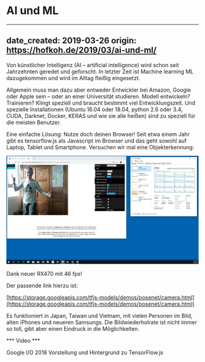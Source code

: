 # AI und ML

---
date_created: 2019-03-26
origin: https://hofkoh.de/2019/03/ai-und-ml/
---

Von künstlicher Intelligenz (AI – artificial intelligence) wird schon seit Jahrzehnten geredet und geforscht. In letzter Zeit ist Machine learning ML dazugekommen und wird im Alltag fleißig eingesetzt.

Allgemein muss man dazu aber entweder Entwickler bei Amazon, Google oder Apple sein – oder an einer Universität studieren. Modell entwickeln? Trainieren? Klingt speziell und braucht bestimmt viel Entwicklungszeit. Und spezielle Installationen (Ubuntu 16.04 oder 18.04, python 2.6 oder 3.4, CUDA, Darknet, Docker, KERAS und wie sie alle heißen) sind zu speziell für die meisten Benutzer.

Eine einfache Lösung: Nutze doch deinen Browser! Seit etwa einem Jahr gibt es tensorflow.js als Javascript im Browser und das geht sowohl auf Laptop, Tablet und Smartphone. Versuchen wir mal eine Objekterkennung:

![Screenshot](./posenet-1024x576.jpg)

Dank neuer RX470 mit 46 fps!

Der passende link hierzu ist:

[https://storage.googleapis.com/tfjs-models/demos/posenet/camera.html](https://storage.googleapis.com/tfjs-models/demos/posenet/camera.html)

Es funktioniert in Japan, Taiwan und Vietnam, mit vielen Personen im Bild, alten iPhones und neueren Samsungs. Die Bildwiederholrate ist nicht immer so toll, gibt aber einen Eindruck in die Möglichkeiten.

*** Video ***

Google I/O 2018 Vorstellung und Hintergrund zu TensorFlow.js
